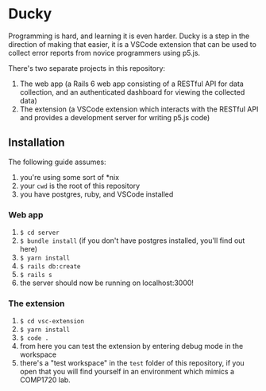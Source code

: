 # Ducky

Programming is hard, and learning it is even harder. Ducky is a step in the
direction of making that easier, it is a VSCode extension that can be used to
collect error reports from novice programmers using p5.js.

There's two separate projects in this repository:

1. The web app (a Rails 6 web app consisting of a RESTful API for data
   collection, and an authenticated dashboard for viewing the collected data)
2. The extension (a VSCode extension which interacts with the RESTful API and
   provides a development server for writing p5.js code)

## Installation

The following guide assumes:

1. you're using some sort of *nix
2. your `cwd` is the root of this repository
3. you have postgres, ruby, and VSCode installed

### Web app

1. `$ cd server`
2. `$ bundle install` (if you don't have postgres installed, you'll find out
   here)
3. `$ yarn install`
4. `$ rails db:create`
5. `$ rails s`
6. the server should now be running on localhost:3000!

### The extension

1. `$ cd vsc-extension`
2. `$ yarn install`
3. `$ code .`
4. from here you can test the extension by entering debug mode in the workspace
5. there's a "test workspace" in the `test` folder of this repository, if you
   open that you will find yourself in an environment which mimics a COMP1720 lab.

